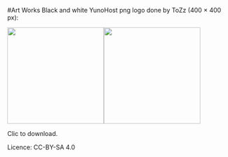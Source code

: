 #Art Works
Black and white YunoHost png logo done by ToZz (400 × 400 px):

<a href="https://yunohost.org/images/Black_YunoHost_logo.png"><img src="https://yunohost.org/images/Black_YunoHost_logo.png" width=220></a><a href="https://yunohost.org/images/White_YunoHost_logo.png"><img src="https://yunohost.org/images/White_YunoHost_logo.png" width=220></a>

Clic to download.

Licence: CC-BY-SA 4.0